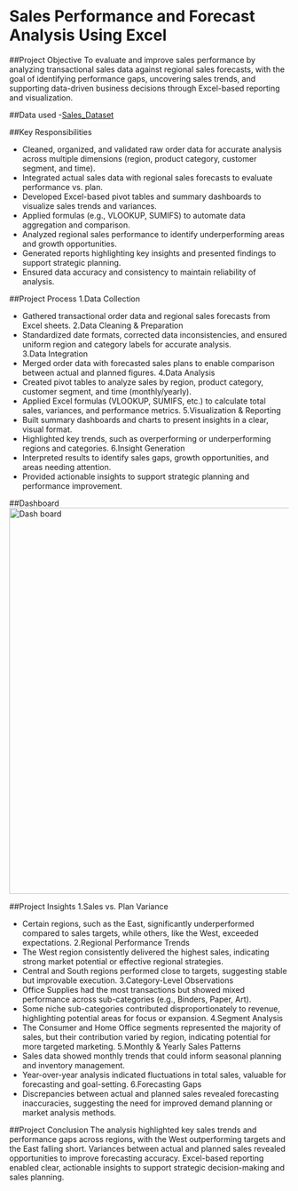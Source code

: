 # Sales Performance and Forecast Analysis Using Excel
##Project Objective
To evaluate and improve sales performance by analyzing transactional sales data against regional sales forecasts, with the goal of identifying performance gaps, uncovering sales trends, and supporting data-driven business decisions through Excel-based reporting and visualization.

##Data used
-<a href="https://github.com/chandruseenivasan/Sales_Performance_Analysis-Forecast-Comparison/blob/main/Sales%20Performance.xlsx">Sales_Dataset</a>

##Key Responsibilities
* Cleaned, organized, and validated raw order data for accurate analysis across multiple dimensions (region, product category, customer segment, and time).
* Integrated actual sales data with regional sales forecasts to evaluate performance vs. plan.
*  Developed Excel-based pivot tables and summary dashboards to visualize sales trends and variances.
* Applied formulas (e.g., VLOOKUP, SUMIFS) to automate data aggregation and comparison.
* Analyzed regional sales performance to identify underperforming areas and growth opportunities.
* Generated reports highlighting key insights and presented findings to support strategic planning.
* Ensured data accuracy and consistency to maintain reliability of analysis.

##Project Process
1.Data Collection
* Gathered transactional order data and regional sales forecasts from Excel sheets.
2.Data Cleaning & Preparation
* Standardized date formats, corrected data inconsistencies, and ensured uniform region and category labels for accurate analysis.  
3.Data Integration
* Merged order data with forecasted sales plans to enable comparison between actual and planned figures.
4.Data Analysis
* Created pivot tables to analyze sales by region, product category, customer segment, and time (monthly/yearly).
* Applied Excel formulas (VLOOKUP, SUMIFS, etc.) to calculate total sales, variances, and performance metrics.
5.Visualization & Reporting
* Built summary dashboards and charts to present insights in a clear, visual format.
* Highlighted key trends, such as overperforming or underperforming regions and categories.
6.Insight Generation
* Interpreted results to identify sales gaps, growth opportunities, and areas needing attention.
* Provided actionable insights to support strategic planning and performance improvement.

##Dashboard
<img width="1593" height="695" alt="Dash board" src="https://github.com/user-attachments/assets/e34f40cc-f6f1-44b7-99f2-088a36c7068e" />

##Project Insights
1.Sales vs. Plan Variance
* Certain regions, such as the East, significantly underperformed compared to sales targets, while others, like the West, exceeded expectations.
2.Regional Performance Trends
* The West region consistently delivered the highest sales, indicating strong market potential or effective regional strategies.
* Central and South regions performed close to targets, suggesting stable but improvable execution.
3.Category-Level Observations
* Office Supplies had the most transactions but showed mixed performance across sub-categories (e.g., Binders, Paper, Art).
* Some niche sub-categories contributed disproportionately to revenue, highlighting potential areas for focus or expansion.
4.Segment Analysis
* The Consumer and Home Office segments represented the majority of sales, but their contribution varied by region, indicating potential for more targeted marketing.
5.Monthly & Yearly Sales Patterns
* Sales data showed monthly trends that could inform seasonal planning and inventory management.
* Year-over-year analysis indicated fluctuations in total sales, valuable for forecasting and goal-setting.
6.Forecasting Gaps
* Discrepancies between actual and planned sales revealed forecasting inaccuracies, suggesting the need for improved demand planning or market analysis methods.

##Project Conclusion
The analysis highlighted key sales trends and performance gaps across regions, with the West outperforming targets and the East falling short. Variances between actual and planned sales revealed opportunities to improve forecasting accuracy. Excel-based reporting enabled clear, actionable insights to support strategic decision-making and sales planning.
